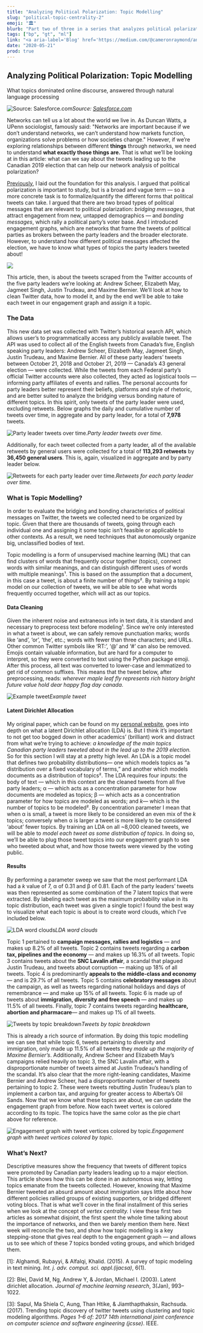 ```yaml
---
title: "Analyzing Political Polarization: Topic Modelling"
slug: "political-topic-centrality-2"
emoji: "🏛"
blurb: "Part two of three in a series that analyzes political polarization through network science. Modelling and extracting topics from political tweets. Posted on the popular blog <a aria-label='Towards Data Science'href='https://towardsdatascience.com/'>Towards Data Science</a>."
tags: ["bp", "gt", "ml"]
link: "<a aria-label='Blog' href='https://medium.com/@cameronraymond/analyzing-political-polarization-topic-modelling-2-b45a7bd3d3cc'>Blog</a>"
date: "2020-05-21"
prod: true
---
```


## Analyzing Political Polarization: Topic Modelling

What topics dominated online discourse, answered through natural language processing

![Source: [Salesforce.com](https://www.salesforce.com/ca/blog/2019/10/get-to-know-ai-for-business--natural-language-processing.html)](https://cdn-images-1.medium.com/max/2402/1*8wo8S9TmNx7aMHWSW_lSfg.png)*Source: [Salesforce.com](https://www.salesforce.com/ca/blog/2019/10/get-to-know-ai-for-business--natural-language-processing.html)*

Networks can tell us a lot about the world we live in. As Duncan Watts, a UPenn sociologist, famously said: "Networks are important because if we don’t understand networks, we can’t understand how markets function, organizations solve problems or how societies change." However, if we’re exploring relationships between different **things** through networks, we need to understand **what exactly those things are.** That is what we’ll be looking at in this article: what can we say about the tweets leading up to the Canadian 2019 election that can help our network analysis of political polarization?

[Previously](https://towardsdatascience.com/analyzing-political-polarization-on-twitter-engagement-graphs-aa0614ed1361), I laid out the foundation for this analysis. I argued that political polarization is important to study, but is a broad and vague term — so a more concrete task is to formalize/quantify the different forms that political tweets can take. I argued that there are two broad types of political messages that are relevant to political polarization: *bridging messages*, that attract engagement from new, untapped demographics — and *bonding messages*, which rally a political party’s voter base. And I introduced engagement graphs, which are networks that frame the tweets of political parties as brokers between the party leaders and the broader electorate. However, to understand how different political messages affected the election, we have to know what types of topics the party leaders tweeted about!

![](https://cdn-images-1.medium.com/max/5894/1*q8LjOscOt3U-PXajSNqusA.png)

This article, then, is about the tweets scraped from the Twitter accounts of the five party leaders we’re looking at: Andrew Scheer, Elizabeth May, Jagmeet Singh, Justin Trudeau, and Maxime Bernier. We’ll look at how to clean Twitter data, how to model it, and by the end we’ll be able to take each tweet in our engagement graph and assign it a topic.

### The Data

This new data set was collected with Twitter’s historical search API, which allows user’s to programmatically access any publicly available tweet. The API was used to collect all of the English tweets from Canada’s five, English speaking party leaders: Andrew Scheer, Elizabeth May, Jagmeet Singh, Justin Trudeau, and Maxime Bernier. All of these party leaders’ tweets between October 21, 2018 and October 21, 2019 — Canada’s 43 general election — were collected. While the tweets from each Federal party’s official Twitter accounts were also collected, they acted as logistical tools — informing party affiliates of events and rallies. The personal accounts for party leaders better represent their beliefs, platforms and style of rhetoric, and are better suited to analyze the bridging versus bonding nature of different topics. In this spirit, only tweets of the party leader were used, excluding retweets. Below graphs the daily and cumulative number of tweets over time, in aggregate and by party leader, for a total of **7,978** tweets.

![Party leader tweets over time.](https://cdn-images-1.medium.com/max/2160/1*9Z7d9R6f0bV8WoaHlS7BWw.png)*Party leader tweets over time.*

Additionally, for each tweet collected from a party leader, all of the available retweets by general users were collected for a total of **113,293 retweets** by **36,450 general users**. This is, again, visualized in aggregate and by party leader below.

![Retweets for each party leader over time.](https://cdn-images-1.medium.com/max/2160/1*pYkiqRx8Xso0uxkObA0bAw.png)*Retweets for each party leader over time.*

### What is Topic Modelling?

In order to evaluate the bridging and bonding characteristics of political messages on Twitter, the tweets we collected need to be organized by topic. Given that there are thousands of tweets, going through each individual one and assigning it some topic isn’t feasible or applicable to other contexts. As a result, we need techniques that autonomously organize big, unclassified bodies of text.

Topic modelling is a form of unsupervised machine learning (ML) that can find clusters of words that frequently occur together (topics), connect words with similar meanings, and can distinguish different uses of words with multiple meanings¹. This is based on the assumption that a document, in this case a tweet, is about a finite number of things². By training a topic model on our collection of tweets, we will be able to see what words frequently occurred together, which will act as our topics.

#### Data Cleaning

Given the inherent noise and extraneous info in text data, it is standard and necessary to preprocess text before modeling¹. Since we’re only interested in what a tweet is about, we can safely remove punctuation marks; words like ‘and’, ‘or’, ‘the’, etc.; words with fewer than three characters; and URLs. Other common Twitter symbols like ‘RT:’, ‘@’ and ‘#’ can also be removed. Emojis contain valuable information, but are hard for a computer to interpret, so they were converted to text using the Python package emoji. After this process, all text was converted to lower-case and lemmatized to get rid of common suffixes. This means that the tweet below, after preprocessing, reads: *wherever maple leaf fly represents rich history bright future value hold dear happy flag day canada*.

![Example tweet](https://cdn-images-1.medium.com/max/2000/1*huOCrc67kdG9zn6QgMktVA.png)*Example tweet*

#### Latent Dirichlet Allocation

My original paper, which can be found on my [personal website](https://cameronraymond.me/), goes into depth on what a latent Dirichlet allocation (LDA) is. But I think it’s important to not get too bogged down in other academics’ (brilliant) work and distract from what we’re trying to achieve: _a knowledge of the main topics Canadian party leaders tweeted about in the lead up to the 2019 election._ So for this section I will stay at a pretty high level. An LDA is a topic model that defines two probability distributions— one which models topics as “a distribution over a fixed vocabulary of terms,” and another which models documents as a distribution of topics². The LDA requires four inputs: the body of text — which in this context are the cleaned tweets from all five party leaders; α — which acts as a concentration parameter for how documents are modeled as topics; β — which acts as a concentration parameter for how topics are modeled as words; and *k*— which is the number of topics to be modeled². By concentration parameter I mean that when α is small, a tweet is more likely to be considered an even mix of the *k* topics; conversely when α is larger a tweet is more likely to be considered ‘about’ fewer topics. By training an LDA on all ~8,000 cleaned tweets, we will be able to *model each tweet as some distribution of topics*. In doing so, we’ll be able to plug those tweet topics into our engagement graph to see who tweeted about what, and how those tweets were viewed by the voting public.

#### Results

By performing a parameter sweep we saw that the most performant LDA had a *k* value of 7, α of 0.31 and β of 0.81. Each of the party leaders’ tweets was then represented as some combination of the 7 latent topics that were extracted. By labeling each tweet as the maximum probability value in its topic distribution, each tweet was given a single topic! I found the best way to visualize what each topic is about is to create word clouds, which I’ve included below.

![LDA word clouds](https://cdn-images-1.medium.com/max/2088/1*OncxG28xAWVokOOY3cyJYA.png)*LDA word clouds*

Topic 1 pertained to **campaign messages, rallies and logistics** — and makes up 8.2% of all tweets. Topic 2 contains tweets regarding a **carbon tax, pipelines and the economy** — and makes up 16.3% of all tweets. Topic 3 contains tweets about the **SNC Lavalin affair**, a scandal that plagued Justin Trudeau, and tweets about corruption — making up 18% of all tweets. Topic 4 is predominantly **appeals to the middle-class and economy** — and is 29.7% of all tweets. Topic 5 contains **celebratory messages** about the campaign, as well as tweets regarding national holidays and days of remembrance — and make up 15% of all tweets. Topic 6 is made up of tweets about **immigration, diversity and free speech** — and makes up 11.5% of all tweets. Finally, topic 7 contains tweets regarding **healthcare, abortion and pharmacare**— and makes up 1% of all tweets.

![Tweets by topic breakdown](https://cdn-images-1.medium.com/max/2702/1*mYH2M6Zmh5Sa60T5xGHbAw.png)*Tweets by topic breakdown*

This is already a rich source of information. By doing this topic modelling we can see that while topic 6, tweets pertaining to diversity and immigration, only made up 11.5% of all tweets they *made up the majority of Maxime Bernier’s*. Additionally, Andrew Scheer and Elizabeth May’s campaigns relied heavily on topic 3, the SNC Lavalin affair, with a disproportionate number of tweets aimed at Justin Trudeau’s handling of the scandal. It’s also clear that the more right-leaning candidates, Maxime Bernier and Andrew Scheer, had a disproportionate number of tweets pertaining to topic 2. These were tweets rebutting Justin Trudeau’s plan to implement a carbon tax, and arguing for greater access to Alberta’s Oil Sands. Now that we know what these topics are about, we can update the engagement graph from before. Now each tweet vertex is colored according to its topic. The topics have the same color as the pie chart above for reference.

![Engagement graph with tweet vertices colored by topic.](https://cdn-images-1.medium.com/max/6000/1*dlDjeRQMuZoexm-onCcAuw.png)*Engagement graph with tweet vertices colored by topic.*

### What’s Next?

Descriptive measures show the frequency that tweets of different topics were promoted by Canadian party leaders leading up to a major election. This article shows how this can be done in an autonomous way, letting topics emanate from the tweets collected. However, knowing that Maxime Bernier tweeted an absurd amount about immigration says little about how different policies rallied groups of existing supporters, or bridged different voting blocs. That is what we’ll cover in the final installment of this series when we look at the concept of *vertex centrality.* I view these first two articles as somewhat disjoint, the first spent the whole time talking about the importance of networks, and then we barely mention them here. Next week will reconcile the two, and show how topic modelling is a key stepping-stone that gives real depth to the engagement graph — and allows us to see which of these 7 topics bonded voting groups, and which bridged them.

[1]: Alghamdi, Rubayyi, & Alfalqi, Khalid. (2015). A survey of topic modeling in text mining. *Int. j. adv. comput. sci. appl.(ijacsa)*, 6(1).

[2]: Blei, David M, Ng, Andrew Y, & Jordan, Michael I. (2003). Latent dirichlet allocation. *Journal of machine learning research*, 3(Jan), 993–1022.

[3]: Sapul, Ma Shiela C, Aung, Than Htike, & Jiamthapthaksin, Rachsuda. (2017). Trending topic discovery of twitter tweets using clustering and topic modeling algorithms. *Pages 1–6 of: 2017 14th international joint conference on computer science and software engineering (jcsse)*. IEEE.
